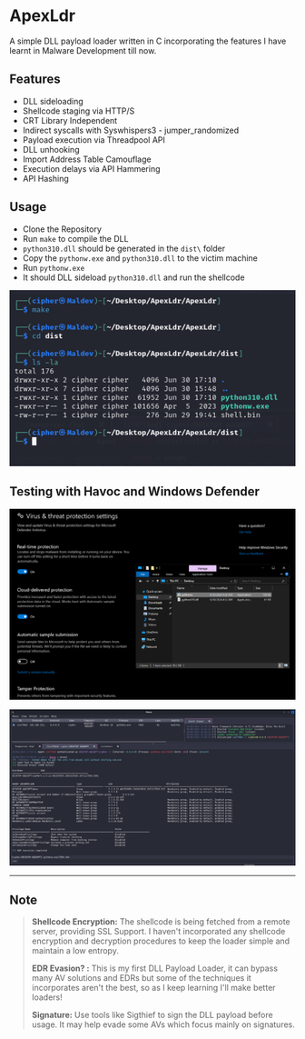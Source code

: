 # ApexLdr

A simple DLL payload loader written in C incorporating the features I have learnt in Malware Development till now.

## Features

- DLL sideloading
- Shellcode staging via HTTP/S
- CRT Library Independent
- Indirect syscalls with Syswhispers3 - jumper_randomized
- Payload execution via Threadpool API
- DLL unhooking
- Import Address Table Camouflage
- Execution delays via API Hammering
- API Hashing

## Usage
- Clone the Repository
- Run `make` to compile the DLL
- `python310.dll` should be generated in the `dist\` folder
- Copy the `pythonw.exe` and `python310.dll` to the victim machine
- Run `pythonw.exe`
- It should DLL sideload `python310.dll` and run the shellcode

![usage](./images/usage.png)


## Testing with Havoc and Windows Defender

![windows-defender](./images/victim.png)

![havoc-shell](./images/havoc-kali.png)

---


## Note
> **Shellcode Encryption:** The shellcode is being fetched from a remote server, providing SSL Support. I haven't incorporated any shellcode encryption and decryption procedures to keep the loader simple and maintain a low entropy.
>
> **EDR Evasion? :** This is my first DLL Payload Loader, it can bypass many AV solutions and EDRs but some of the techniques it incorporates aren't the best, so as I keep learning I'll make better loaders!
>
> **Signature:** Use tools like Sigthief to sign the DLL payload before usage. It may help evade some AVs which focus mainly on signatures.
